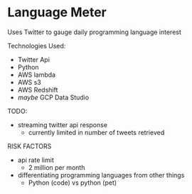 # Language Meter

Uses Twitter to gauge daily programming language interest

Technologies Used:
- Twitter Api
- Python
- AWS lambda
- AWS s3
- AWS Redshift
- *maybe* GCP Data Studio

TODO:
- streaming twitter api response
    - currently limited in number of tweets retrieved

RISK FACTORS
- api rate limit
    - 2 million per month
- differentiating programming languages from other things
    - Python (code) vs python (pet)